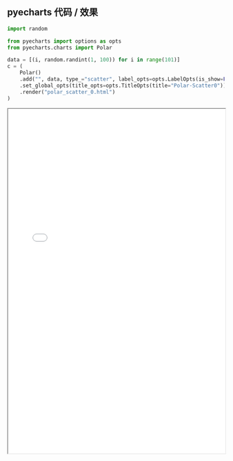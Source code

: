 
## pyecharts 代码 / 效果

```python
import random

from pyecharts import options as opts
from pyecharts.charts import Polar

data = [(i, random.randint(1, 100)) for i in range(101)]
c = (
    Polar()
    .add("", data, type_="scatter", label_opts=opts.LabelOpts(is_show=False))
    .set_global_opts(title_opts=opts.TitleOpts(title="Polar-Scatter0"))
    .render("polar_scatter_0.html")
)

```

<iframe width="100%" height="800px" src="Polar/polar_scatter_0.html"></iframe>
